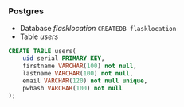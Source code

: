 ### Postgres
 
- Database _flasklocation_ `CREATEDB flasklocation`
- Table _users_ 
```sql
CREATE TABLE users(
    uid serial PRIMARY KEY,
    firstname VARCHAR(100) not null,
    lastname VARCHAR(100) not null,
    email VARCHAR(120) not null unique,
    pwhash VARCHAR(100) not null
);
```
